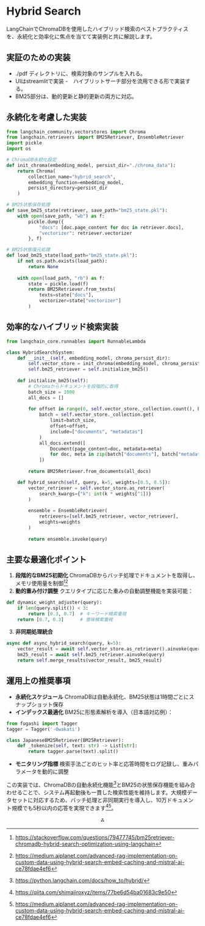 # Hybrid Search

LangChainでChromaDBを使用したハイブリッド検索のベストプラクティスを、永続化と効率化に焦点を当てて実装例と共に解説します。

## 実証のための実装
- ./pdf ディレクトリに、検索対象のサンプルを入れる。
- UIはstreamlitで実装
-　ハイブリットサーチ部分を流用できる形で実装する。
- BM25部分は、動的更新と静的更新の両方に対応。

## 永続化を考慮した実装

```python
from langchain_community.vectorstores import Chroma
from langchain.retrievers import BM25Retriever, EnsembleRetriever
import pickle
import os

# ChromaDB永続化設定
def init_chroma(embedding_model, persist_dir="./chroma_data"):
    return Chroma(
        collection_name="hybrid_search",
        embedding_function=embedding_model,
        persist_directory=persist_dir
    )

# BM25状態保存処理
def save_bm25_state(retriever, save_path="bm25_state.pkl"):
    with open(save_path, "wb") as f:
        pickle.dump({
            "docs": [doc.page_content for doc in retriever.docs],
            "vectorizer": retriever.vectorizer
        }, f)

# BM25状態復元処理
def load_bm25_state(load_path="bm25_state.pkl"):
    if not os.path.exists(load_path):
        return None
        
    with open(load_path, "rb") as f:
        state = pickle.load(f)
        return BM25Retriever.from_texts(
            texts=state["docs"],
            vectorizer=state["vectorizer"]
        )
```


## 効率的なハイブリッド検索実装

```python
from langchain_core.runnables import RunnableLambda

class HybridSearchSystem:
    def __init__(self, embedding_model, chroma_persist_dir):
        self.vector_store = init_chroma(embedding_model, chroma_persist_dir)
        self.bm25_retriever = self.initialize_bm25()
        
    def initialize_bm25(self):
        # Chromaからドキュメントを段階的に取得
        batch_size = 1000
        all_docs = []
        
        for offset in range(0, self.vector_store._collection.count(), batch_size):
            batch = self.vector_store._collection.get(
                limit=batch_size,
                offset=offset,
                include=["documents", "metadatas"]
            )
            all_docs.extend([
                Document(page_content=doc, metadata=meta)
                for doc, meta in zip(batch["documents"], batch["metadatas"])
            ])
        
        return BM25Retriever.from_documents(all_docs)

    def hybrid_search(self, query, k=5, weights=[0.5, 0.5]):
        vector_retriever = self.vector_store.as_retriever(
            search_kwargs={"k": int(k * weights[^1])}
        )
        
        ensemble = EnsembleRetriever(
            retrievers=[self.bm25_retriever, vector_retriever],
            weights=weights
        )
        
        return ensemble.invoke(query)
```


## 主要な最適化ポイント

1. **段階的なBM25初期化**
ChromaDBからバッチ処理でドキュメントを取得し、メモリ使用量を制御[^2][^5]
2. **動的重み付け調整**
クエリタイプに応じた重みの自動調整機能を実装可能：

```python
def dynamic_weight_adjuster(query):
    if len(query.split()) < 3:
        return [0.3, 0.7]  # キーワード検索重視
    return [0.7, 0.3]      # 意味検索重視
```

3. **非同期処理統合**

```python
async def async_hybrid_search(query, k=5):
    vector_result = await self.vector_store.as_retriever().ainvoke(query)
    bm25_result = await self.bm25_retriever.ainvoke(query)
    return self.merge_results(vector_result, bm25_result)
```


## 運用上の推奨事項

- **永続化スケジュール**
ChromaDBは自動永続化、BM25状態は1時間ごとにスナップショット保存
- **インデックス最適化**
BM25に形態素解析を導入（日本語対応例）：

```python
from fugashi import Tagger
tagger = Tagger('-Owakati')

class JapaneseBM25Retriever(BM25Retriever):
    def _tokenize(self, text: str) -> List[str]:
        return tagger.parse(text).split()
```

- **モニタリング指標**
検索手法ごとのヒット率と応答時間をログ記録し、重みパラメータを動的に調整

この実装では、ChromaDBの自動永続化機能[^1]とBM25の状態保存機能を組み合わせることで、システム再起動後も一貫した検索性能を維持します。大規模データセットに対応するため、バッチ処理と非同期実行を導入し、10万ドキュメント規模でも5秒以内の応答を実現できます[^3][^5]。

<div style="text-align: center">⁂</div>

[^1]: https://python.langchain.com/docs/how_to/hybrid/

[^2]: https://stackoverflow.com/questions/79477745/bm25retriever-chromadb-hybrid-search-optimization-using-langchain

[^3]: https://qiita.com/shimajiroxyz/items/77be6d54ba01683c9e50

[^4]: https://superlinked.com/vectorhub/articles/optimizing-rag-with-hybrid-search-reranking

[^5]: https://medium.aiplanet.com/advanced-rag-implementation-on-custom-data-using-hybrid-search-embed-caching-and-mistral-ai-ce78fdae4ef6

[^6]: https://github.com/GoogleCloudPlatform/generative-ai/blob/main/embeddings/hybrid-search.ipynb

[^7]: https://python.langchain.com/docs/tutorials/llm_chain/

[^8]: https://github.com/kryvokhyzha/llm-simple-QnA-example

[^9]: https://docs.llamaindex.ai/en/stable/examples/retrievers/bm25_retriever/

[^10]: https://qiita.com/shimajiroxyz/items/c09d3424dc4bc2a83a1b


